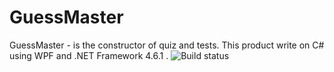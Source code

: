 # GuessMaster
 GuessMaster - is the constructor of quiz and tests.
This product write on C# using WPF and .NET Framework 4.6.1 .
![Build status](https://ci.appveyor.com/api/projects/status/github/snaulX/GuessMaster)
